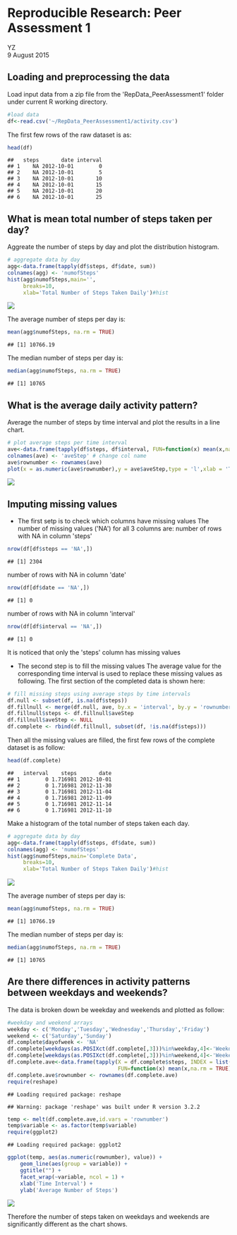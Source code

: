 # Reproducible Research: Peer Assessment 1
YZ  
9 August 2015  


## Loading and preprocessing the data
Load input data from a zip file from the 'RepData_PeerAssessment1' folder under current R working directory.

```r
#load data
df<-read.csv('~/RepData_PeerAssessment1/activity.csv')
```
The first few rows of the raw dataset is as:

```r
head(df)
```

```
##   steps       date interval
## 1    NA 2012-10-01        0
## 2    NA 2012-10-01        5
## 3    NA 2012-10-01       10
## 4    NA 2012-10-01       15
## 5    NA 2012-10-01       20
## 6    NA 2012-10-01       25
```


## What is mean total number of steps taken per day?

Aggreate the number of steps by day and plot the distribution histogram.


```r
# aggregate data by day
agg<-data.frame(tapply(df$steps, df$date, sum))
colnames(agg) <- 'numofSteps'
hist(agg$numofSteps,main='',
     breaks=10,
     xlab='Total Number of Steps Taken Daily')#hist
```

![](PA1_template_files/figure-html/unnamed-chunk-3-1.png) 

The average number of steps per day is:

```r
mean(agg$numofSteps, na.rm = TRUE) 
```

```
## [1] 10766.19
```
The median number of steps per day is:

```r
median(agg$numofSteps, na.rm = TRUE) 
```

```
## [1] 10765
```

## What is the average daily activity pattern?

Average the number of steps by time interval and plot the results in a line chart.


```r
# plot average steps per time interval
ave<-data.frame(tapply(df$steps, df$interval, FUN=function(x) mean(x,na.rm = TRUE)))#calculate average steps
colnames(ave) <- 'aveStep' # change col name
ave$rownumber <- rownames(ave)
plot(x = as.numeric(ave$rownumber),y = ave$aveStep,type = 'l',xlab = 'Time Interval', ylab = 'Average Number of Steps')#line plot
```

![](PA1_template_files/figure-html/unnamed-chunk-6-1.png) 

## Imputing missing values

- The first setp is to check which columns have missing values
The number of missing values ('NA') for all 3 columns are:
number of rows with NA in column 'steps'

```r
nrow(df[df$steps == 'NA',])
```

```
## [1] 2304
```
number of rows with NA in column 'date'

```r
nrow(df[df$date == 'NA',])
```

```
## [1] 0
```
number of rows with NA in column 'interval'

```r
nrow(df[df$interval == 'NA',])
```

```
## [1] 0
```
It is noticed that only the 'steps' column has missing values

- The second step is to fill the missing values
The average value for the corresponding time interval is used to replace these missing values as following. The first section of the completed data is shown here:


```r
# fill missing steps using average steps by time intervals
df.null <- subset(df, is.na(df$steps))
df.fillnull <- merge(df.null, ave, by.x = 'interval', by.y = 'rownumber')
df.fillnull$steps <- df.fillnull$aveStep
df.fillnull$aveStep <- NULL
df.complete <- rbind(df.fillnull, subset(df, !is.na(df$steps)))
```
Then all the missing values are filled, the first few rows of the complete dataset is as follow:

```r
head(df.complete)
```

```
##   interval    steps       date
## 1        0 1.716981 2012-10-01
## 2        0 1.716981 2012-11-30
## 3        0 1.716981 2012-11-04
## 4        0 1.716981 2012-11-09
## 5        0 1.716981 2012-11-14
## 6        0 1.716981 2012-11-10
```

Make a histogram of the total number of steps taken each day.

```r
# aggregate data by day
agg<-data.frame(tapply(df$steps, df$date, sum))
colnames(agg) <- 'numofSteps'
hist(agg$numofSteps,main='Complete Data',
     breaks=10,
     xlab='Total Number of Steps Taken Daily')#hist
```

![](PA1_template_files/figure-html/unnamed-chunk-12-1.png) 

The average number of steps per day is:

```r
mean(agg$numofSteps, na.rm = TRUE) 
```

```
## [1] 10766.19
```
The median number of steps per day is:

```r
median(agg$numofSteps, na.rm = TRUE) 
```

```
## [1] 10765
```

## Are there differences in activity patterns between weekdays and weekends?

The data is broken down be weekday and weekends and plotted as follow:

```r
#weekday and weekend arrays
weekday <- c('Monday','Tuesday','Wednesday','Thursday','Friday')
weekend <- c('Saturday','Sunday')
df.complete$dayofweek <- 'NA'
df.complete[weekdays(as.POSIXct(df.complete[,3]))%in%weekday,4]<-'Weekday'
df.complete[weekdays(as.POSIXct(df.complete[,3]))%in%weekend,4]<-'Weekend'
df.complete.ave<-data.frame(tapply(X = df.complete$steps, INDEX = list(df.complete$interval, df.complete$dayofweek) , 
                                   FUN=function(x) mean(x,na.rm = TRUE)))#calculate average steps
df.complete.ave$rownumber <- rownames(df.complete.ave)
require(reshape)
```

```
## Loading required package: reshape
```

```
## Warning: package 'reshape' was built under R version 3.2.2
```

```r
temp <- melt(df.complete.ave,id.vars = 'rownumber')
temp$variable <- as.factor(temp$variable)
require(ggplot2)
```

```
## Loading required package: ggplot2
```

```r
ggplot(temp, aes(as.numeric(rownumber), value)) +
    geom_line(aes(group = variable)) +
    ggtitle("") + 
    facet_wrap(~variable, ncol = 1) +
    xlab('Time Interval') +
    ylab('Average Number of Steps')
```

![](PA1_template_files/figure-html/unnamed-chunk-15-1.png) 

Therefore the number of steps taken on weekdays and weekends are significantly different as the chart shows.
